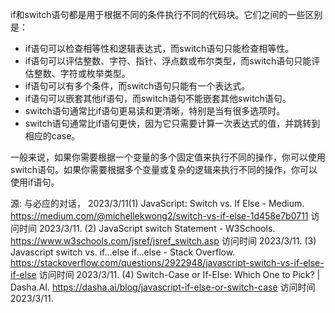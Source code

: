 if和switch语句都是用于根据不同的条件执行不同的代码块。它们之间的一些区别是：

- if语句可以检查相等性和逻辑表达式，而switch语句只能检查相等性。
- if语句可以评估整数、字符、指针、浮点数或布尔类型，而switch语句只能评估整数、字符或枚举类型。
- if语句可以有多个条件，而switch语句只能有一个表达式。
- if语句可以嵌套其他if语句，而switch语句不能嵌套其他switch语句。
- switch语句通常比if语句更易读和更清晰，特别是当有很多选项时。
- switch语句通常比if语句更快，因为它只需要计算一次表达式的值，并跳转到相应的case。

一般来说，如果你需要根据一个变量的多个固定值来执行不同的操作，你可以使用switch语句。如果你需要根据多个变量或复杂的逻辑来执行不同的操作，你可以使用if语句。

源: 与必应的对话， 2023/3/11(1) JavaScript: Switch vs. If Else - Medium. https://medium.com/@michellekwong2/switch-vs-if-else-1d458e7b0711 访问时间 2023/3/11.
(2) JavaScript switch Statement - W3Schools. https://www.w3schools.com/jsref/jsref_switch.asp 访问时间 2023/3/11.
(3) Javascript switch vs. if...else if...else - Stack Overflow. https://stackoverflow.com/questions/2922948/javascript-switch-vs-if-else-if-else 访问时间 2023/3/11.
(4) Switch-Case or If-Else: Which One to Pick? | Dasha.AI. https://dasha.ai/blog/javascript-if-else-or-switch-case 访问时间 2023/3/11.